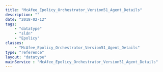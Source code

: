 ```yaml
---
title: "McAfee_Epolicy_Orchestrator_Version51_Agent_Details"
description: ""
date: "2018-02-12"
tags:
    - "datatype"
    - "sldn"
    - "Epolicy"
classes:
    - "McAfee_Epolicy_Orchestrator_Version51_Agent_Details"
type: "reference"
layout: "datatype"
mainService : "McAfee_Epolicy_Orchestrator_Version51_Agent_Details"
---
```


